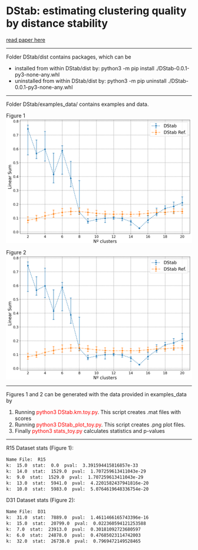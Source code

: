 # DStab: estimating clustering quality by distance stability
[read paper here](https://doi.org/10.1007/s10044-023-01175-7)

---

Folder DStab/dist contains packages, which can be
- installed from within DStab/dist by: python3 -m pip install ./DStab-0.0.1-py3-none-any.whl
- uninstalled from within DStab/dist by: python3 -m pip uninstall ./DStab-0.0.1-py3-none-any.whl

---
Folder DStab/examples_data/ contains examples and data.

Figure 1
![Fig.1 - R15 Linear Sum](https://github.com/ar-baya/DStab/blob/main/examples_data/R15_res_tmp.png "R15 Linear Sum")

Figure 2
![Fig.2 - D31 Linear Sum](https://github.com/ar-baya/DStab/blob/main/examples_data/R15_res_tmp.png "D31 Linear Sum")

---
Figures 1 and 2 can be generated with the data provided in examples_data by 
1. Running <span style="color:red">python3 DStab.km.toy.py</span>. This script creates .mat files with scores
2. Running <span style="color:red">python3 DStab_plot_toy.py</span>. This script creates .png plot files.
3. Finally <span style="color:red">python3 stats_toy.py</span> calculates statistics and p-values
---
R15 Dataset stats (Figure 1):
```
Name File:  R15
k:  15.0  stat:  0.0  pval:  3.391594415816857e-33
k:  14.0  stat:  1529.0  pval:  1.707259613411043e-29
k:  9.0  stat:  1529.0  pval:  1.707259613411043e-29
k:  13.0  stat:  5941.0  pval:  4.2201582437941816e-20
k:  10.0  stat:  5983.0  pval:  5.0764619648336754e-20
```
D31 Dataset stats (Figure 2):
```
Name File:  D31
k:  31.0  stat:  7889.0  pval:  1.4611466165743396e-16
k:  15.0  stat:  20799.0  pval:  0.022360594121253588
k:  7.0  stat:  23913.0  pval:  0.30181092723680597
k:  6.0  stat:  24878.0  pval:  0.47685023114742003
k:  32.0  stat:  26738.0  pval:  0.7969472149528465

```
